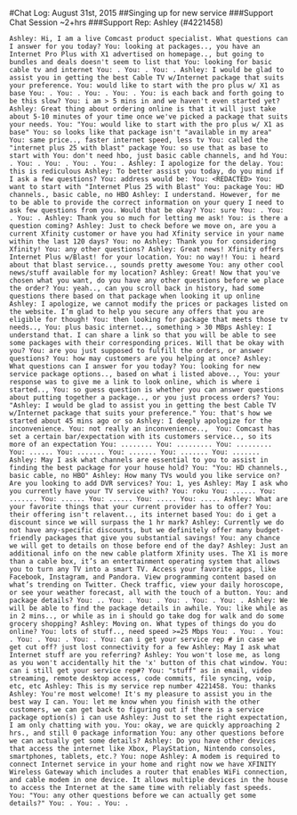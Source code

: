 #Chat Log: August 31st, 2015
##Singing up for new service
###Support Chat Session ~2+hrs
###Support Rep: Ashley (#4221458)

`
Ashley: Hi, I am a live Comcast product specialist. What questions can I answer for you today?
You: looking at packages.., you have an Internet Pro Plus with X1 advertised on homepage.., but going to
bundles and deals doesn't seem to list that
You: looking for basic cable tv and internet
You: .
You: .
You: .
Ashley: I would be glad to assist you in getting the best Cable TV w/Internet package that suits your preference.
You: would like to start with the pro plus w/ X1 as base
You: .
You: .
You: .
You: .
You: is each back and forth going to be this slow?
You: i am > 5 mins in and we haven't even started yet?
Ashley: Great thing about ordering online is that it will just take about 5-10 minutes of your time once we've picked a package that suits your needs.
You: "You: would like to start with the pro plus w/ X1 as base"
You: so looks like that package isn't "available in my area"
You: same price.., faster internet speed, less tv
You: called the "internet plus 25 with blast" package
You: so use that as base to start with
You: don't need hbo, just basic cable channels, and hd
You: .
You: .
You: .
You: .
You: .
Ashley: I apologize for the delay.
You: this is rediculous
Ashley: To better assist you today, do you mind if I ask a few questions?
You: address would be:
You: <REDACTED>
You: want to start with "Internet Plus 25 with Blast"
You: package
You: HD channels., basic cable, no HBO
Ashley: I understand. However, for me to be able to provide the correct information on your query I need to ask few questions from you. Would that be okay?
You: sure
You: .
You: .
You: .
Ashley: Thank you so much for letting me ask!
You: is there a question coming?
Ashley: Just to check before we move on, are you a current Xfinity customer or have you had Xfinity service in your name within the last 120 days?
You: no
Ashley: Thank you for considering Xfinity!
You: any other questions?
Ashley: Great news! Xfinity offers Internet Plus w/Blast! for your location.
You: no way!!
You: i heard about that blast service.., sounds pretty awesome
You: any other cool news/stuff available for my location?
Ashley: Great! Now that you've chosen what you want, do you have any other questions before we place the order?
You: yeah.., can you scroll back in history, had some questions there based on that package when looking it up online
Ashley: I apologize, we cannot modify the prices or packages listed on the website. I’m glad to help you secure any offers that you are eligible for though!
You: then looking for package that meets those tv needs..,
You: plus basic internet.., something > 30 MBps
Ashley: I understand that. I can share a link so that you will be able to see some packages with their corresponding prices. Will that be okay with you?
You: are you just supposed to fulfill the orders, or answer questions?
You: how may customers are you helping at once?
Ashley: What questions can I answer for you today?
You: looking for new service package options.., based on what i listed above..,
You: your response was to give me a link to look online, which is where i started..,
You: so guess question is whether you can answer questions about putting together a package.., or you just process orders?
You: "Ashley: I would be glad to assist you in getting the best Cable TV w/Internet package that suits your preference."
You: that's how we started about 45 mins ago or so
Ashley: I deeply apologize for the inconvenience.
You: not really an inconvenience.., 
You: Comcast has set a certain bar/expectation with its customers service.., so its more of an expectation
You: ........
You: .........
You: .........
You: ......
You: .......
You: .......
You: .......
You: .......
Ashley: May I ask what channels are essential to you to assist in finding the best package for your house hold?
You: "You: HD channels., basic cable, no HBO"
Ashley: How many TVs would you like service on? Are you looking to add DVR services?
You: 1, yes
Ashley: May I ask who you currently have your TV service with?
You: roku
You: ......
You: .......
You: ......
You: ......
You: .....
You: .....
Ashley: What are your favorite things that your current provider has to offer?
You: their offering isn't relavent.., its internet based
You: do i get a discount since we will surpass the 1 hr mark?
Ashley: Currently we do not have any-specific discounts, but we definitely offer many budget-friendly packages that give you substantial savings!
You: any chance we will get to details on those before end of the day?
Ashley: Just an additional info on the new cable platform Xfinity uses. The X1 is more than a cable box, it’s an entertainment operating system that allows you to turn any TV into a smart TV. Access your favorite apps, like Facebook, Instagram, and Pandora. View programming content based on what’s trending on Twitter. Check traffic, view your daily horoscope, or see your weather forecast, all with the touch of a button.
You: and package details?
You: ..
You: .
You: .
You: .
You: .
You: .
Ashley: We will be able to find the package details in awhile.
You: like while as in 2 mins.., or while as in i should go take dog for walk and do some grocery shopping?
Ashley: Moving on. What types of things do you do online?
You: lots of stuff.., need speed >=25 Mbps
You: .
You: .
You: .
You: .
You: .
You: .
You: can i get your service rep # in case we get cut off? just lost connectivity for a few
Ashley: May I ask what Internet stuff are you referring?
Ashley: You won't lose me, as long as you won't accidentally hit the 'x' button of this chat window.
You: can i still get your service rep#?
You: "stuff" as in email, video streaming, remote desktop access, code commits, file syncing, voip, etc, etc
Ashley: This is my service rep number 4221458.
You: thanks
Ashley: You're most welcome! It's my pleasure to assist you in the best way I can.
You: let me know when you finish with the other customers, we can get back to figuring out if there is a service package option(s) i can use
Ashley: Just to set the right expectation, I am only chatting with you.
You: okay, we are quickly approaching 2 hrs., and still 0 package information
You: any other questions before we can actually get some details?
Ashley: Do you have other devices that access the internet like Xbox, PlayStation, Nintendo consoles, smartphones, tablets, etc.?
You: nope
Ashley: A modem is required to connect Internet service in your home and right now we have XFINITY Wireless Gateway which includes a router that enables WiFi connection, and cable modem in one device. It allows multiple devices in the house to access the Internet at the same time with reliably fast speeds.
You: "You: any other questions before we can actually get some details?"
You: .
You: .
You: . 
`
